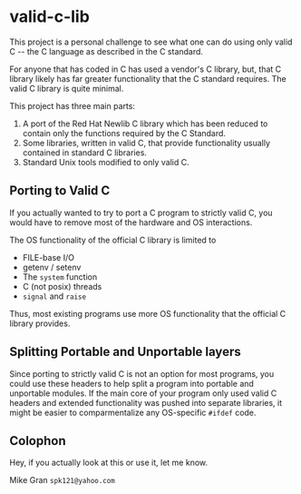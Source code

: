 # valid-c-lib
This project is a personal challenge to see what one can do using only valid C -- the C language as described in the C standard.

For anyone that has coded in C has used a vendor's C library, but, that C library likely has far greater functionality that the C standard requires.  The valid C library is quite minimal.

This project has three main parts:
1. A port of the Red Hat Newlib C library which has been reduced to contain only the functions required by the C Standard.
2. Some libraries, written in valid C, that provide functionality usually contained in standard C libraries.
3. Standard Unix tools modified to only valid C.

## Porting to Valid C

If you actually wanted to try to port a C program to strictly valid C, you would have to remove most of the hardware and OS interactions.

The OS functionality of the official C library is limited to
* FILE-base I/O
* getenv / setenv
* The `system` function
* C (not posix) threads
* `signal` and `raise`

Thus, most existing programs use more OS functionality that the official C library provides.

## Splitting Portable and Unportable layers

Since porting to strictly valid C is not an option for most programs, you could use these headers to help split a program into portable and unportable modules.  If the main core of your program only used valid C headers and extended functionality was pushed into separate libraries, it might be easier to comparmentalize any OS-specific `#ifdef` code.

## Colophon

Hey, if you actually look at this or use it, let me know.

Mike Gran `spk121@yahoo.com`
